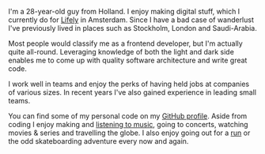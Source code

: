 I'm a 28-year-old guy from Holland. I enjoy making digital stuff, which I
currently do for [Lifely][lifely] in Amsterdam. Since I have a bad case of
wanderlust I've previously lived in places such as Stockholm, London and
Saudi-Arabia.

Most people would classify me as a frontend developer, but I'm actually quite
all-round. Leveraging knowledge of both the light and dark side enables me to
come up with quality software architecture and write great code.

I work well in teams and enjoy the perks of having held jobs at companies of
various sizes. In recent years I've also gained experience in leading small
teams.

You can find some of my personal code on my [GitHub profile][github]. Aside from
coding I enjoy making and [listening to music][lastfm], going to concerts,
watching movies & series and travelling the globe. I also enjoy going out for a
[run][strava] or the odd skateboarding adventure every now and again.

[lifely]: http://lifely.nl/
[github]: https://github.com/chielkunkels
[lastfm]: http://www.last.fm/user/chielkunkels
[strava]: https://www.strava.com/athletes/chielkunkels
